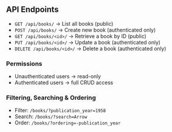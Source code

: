 ## API Endpoints

- `GET /api/books/` → List all books (public)
- `POST /api/books/` → Create new book (authenticated only)
- `GET /api/books/<id>/` → Retrieve a book by ID (public)
- `PUT /api/books/<id>/` → Update a book (authenticated only)
- `DELETE /api/books/<id>/` → Delete a book (authenticated only)

### Permissions
- Unauthenticated users → read-only
- Authenticated users → full CRUD access


### Filtering, Searching & Ordering
- Filter: `/books/?publication_year=1958`
- Search: `/books/?search=Arrow`
- Order: `/books/?ordering=-publication_year`
